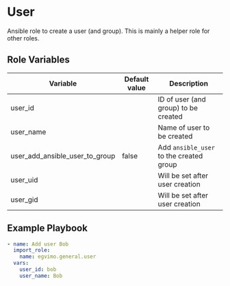 # User

Ansible role to create a user (and group). This is mainly a helper role for other roles.

## Role Variables

| Variable                       | Default value | Description                             |
| ------------------------------ | ------------- | --------------------------------------- |
| user_id                        |               | ID of user (and group) to be created    |
| user_name                      |               | Name of user to be created              |
| user_add_ansible_user_to_group | false         | Add `ansible_user` to the created group |
| user_uid                       |               | Will be set after user creation         |
| user_gid                       |               | Will be set after user creation         |

## Example Playbook

```yml
- name: Add user Bob
  import_role:
    name: egvimo.general.user
  vars:
    user_id: bob
    user_name: Bob
```
